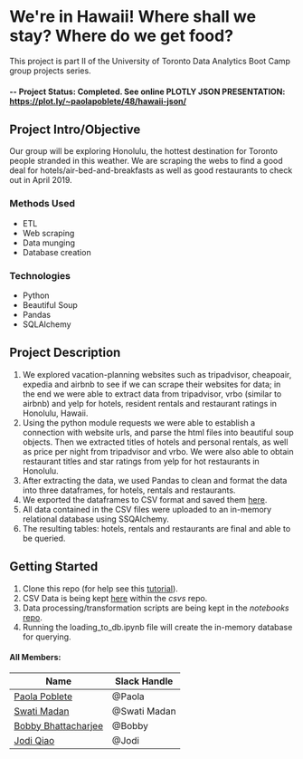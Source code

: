 # We're in Hawaii! Where shall we stay? Where do we get food?

This  project is part II of the University of Toronto Data Analytics Boot Camp group projects series. 

#### -- Project Status: Completed. See online PLOTLY JSON PRESENTATION: https://plot.ly/~paolapoblete/48/hawaii-json/

## Project Intro/Objective

Our group will be exploring Honolulu, the hottest destination for Toronto people stranded in this weather. We are scraping the webs to find a good deal for hotels/air-bed-and-breakfasts as well as good restaurants to check out in April 2019. 

### Methods Used
* ETL
* Web scraping
* Data munging
* Database creation

### Technologies
* Python
* Beautiful Soup
* Pandas
* SQLAlchemy

## Project Description
1. We explored vacation-planning websites such as tripadvisor, cheapoair, expedia and airbnb to see if we can scrape their websites for data; in the end we were able to extract data from tripadvisor, vrbo (similar to airbnb) and yelp for hotels, resident rentals and restaurant ratings in Honolulu, Hawaii.
2. Using the python module requests we were able to establish a connection with website urls, and parse the html files into beautiful soup objects. Then we extracted titles of hotels and personal rentals, as well as price per night from tripadvisor and vrbo. We were also able to obtain restaurant titles and star ratings from yelp for hot restaurants in Honolulu.
3. After extracting the data, we used Pandas to clean and format the data into three dataframes, for hotels, rentals and restaurants.
4. We exported the dataframes to CSV format and saved them [here](https://github.com/jdqjodi/ETL_team_5/tree/master/csvs).
5. All data contained in the CSV files were uploaded to an in-memory relational database using SSQAlchemy.
6. The resulting tables: hotels, rentals and restaurants are final and able to be queried.


## Getting Started

1. Clone this repo (for help see this [tutorial](https://help.github.com/articles/cloning-a-repository/)).
2. CSV Data is being kept [here](https://github.com/jdqjodi/ETL_team_5/tree/master/csvs) within the *csvs* repo.
3. Data processing/transformation scripts are being kept in the *notebooks* [repo](https://github.com/jdqjodi/ETL_team_5/tree/master/notebooks).
4. Running the loading_to_db.ipynb file will create the in-memory database for querying.

#### All Members:

|Name     |  Slack Handle   | 
|---------|-----------------|
|[Paola Poblete](https://github.com/paola-poblete)| @Paola        |
|[Swati Madan](https://github.com/Swati1987) |  @Swati Madan    |
|[Bobby Bhattacharjee](https://github.com/write2bobby) |  @Bobby    |
|[Jodi Qiao](https://github.com/jodiqiao) |  @Jodi    |
